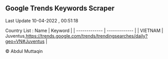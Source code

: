 

## Google Trends Keywords Scraper 
 
Last Update 10-04-2022 , 00:51:18

Country List :
 Name  | Keyword |
| ------------- | ------------- |
| VIETNAM | Juventus,https://trends.google.com/trends/trendingsearches/daily?geo=VN#Juventus |



© Abdul Muttaqin 
